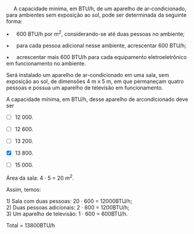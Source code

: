 

     A capacidade mínima, em BTU/h, de um aparelho de ar-condicionado, para ambientes sem exposição ao sol, pode ser determinada da seguinte forma:

•     600 BTU/h por $m^2$, considerando-se até duas pessoas no ambiente;

•     para cada pessoa adicional nesse ambiente, acrescentar 600 BTU/h;

•     acrescentar mais 600 BTU/h para cada equipamento eletroeletrônico em funcionamento no ambiente.

Será instalado um aparelho de ar-condicionado em uma sala, sem exposição ao sol, de dimensões 4 m x 5 m, em que permaneçam quatro pessoas e possua um aparelho de televisão em funcionamento.

A capacidade mínima, em BTU/h, desse aparelho de arcondicionado deve ser



- [ ] 12 000.
- [ ] 12 600.
- [ ] 13 200.
- [x] 13 800.
- [ ] 15 000.


Área da sala: 4 ⋅ 5 = 20 $m^2$.

Assim, temos:

1\) Sala com duas pessoas: 20 ⋅ 600 = 12000BTU/h;\
2\) Duas pessoas adicionais: 2 ⋅ 600 = 1200BTU/h;\
3\) Um aparelho de televisão: 1 ⋅ 600 = 600BTU/h.

Total = 13800BTU/h

        